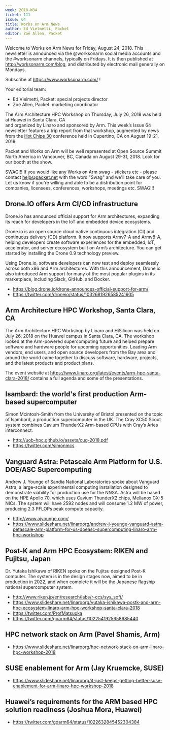 ```yaml
---
week: 2018-W34
ticket: 111
issue: 64
title: Works on Arm News
author: Ed Vielmetti, Packet
editor: Zoë Allen, Packet
---
```

Welcome to Works on Arm News for Friday, August 24, 2018. 
This newsletter is announced via the @worksonarm 
social media accounts and the #worksonarm channels, typically
on Fridays. It is then published at http://worksonarm.com/blog, 
and distributed by electronic mail generally on Mondays. 

Subscribe at https://www.worksonarm.com/ !

Your editorial team:

* Ed Vielmetti, Packet: special projects director
* Zoë Allen, Packet: marketing coordinator

The Arm Architecture HPC Workshop on 
Thursday, July 26, 2018 was held at Huawei in Santa Clara, CA  
and organized by Linaro and sponsored by Arm. 
This week’s Issue 64 newsletter features a trip report from that workshop,
augmented by news from the [Hot Chips 30](https://www.hotchips.org/)
conference held in Cupertino, CA on August 19-21, 2018.

Packet and Works on Arm will be well represented at Open Source Summit North
America in Vancouver, BC, Canada on August 29-31, 2018. Look for our
booth at the show. 

SWAG!!! If you would like any Works on Arm swag - stickers etc - please 
contact help@packet.net with the word "Swag" and we'll take care
of you. Let us know if you're willing and able to be a distribution point
for companies, licensees, conferences, workshops, meetings etc. SWAG!!!

## Drone.IO offers Arm CI/CD infrastructure

Drone.io has announced official support for Arm architectures, expanding its
reach for developers in the  IoT and embedded device ecosystems.

Drone.io is an open source cloud native continuous integration (CI) and continuous delivery (CD) platform.
It now supports Armv7-A and Armv8-A, helping developers create software experiences for the embedded, IoT, 
accelerator, and server ecosystem built on Arm’s architecture. 
You can get started by installing the Drone 0.9 technology preview.

Using Drone.io, software developers can now test and deploy seamlessly across 
both x86 and Arm architectures. With this announcement, Drone.io also introduced Arm 
support for many of the most popular plugins in its marketplace, including Slack, GitHub, and Docker.

* https://blog.drone.io/drone-announces-official-support-for-arm/
* https://twitter.com/droneio/status/1032681926585241605

## Arm Architecture HPC Workshop, Santa Clara, CA

The Arm Architecture HPC Workshop by Linaro and HiSilicon 
was held on July 26, 2018 on the Huawei campus in Santa Clara, CA.
The workshop looked at the Arm-powered supercomputing future and
helped prepare software and hardware people for upcoming
opportunities. Leading Arm vendors, end users, and open source
developers from the Bay area and around the world came together
to discuss software, hardware, projects, and the latest products and product
plans.

The event website at https://www.linaro.org/latest/events/arm-hpc-santa-clara-2018/
contains a full agenda and some of the presentations. 

## Isambard: the world's first production Arm-based supercomputer	

Simon Mcintosh-Smith from the	University of Bristol presented on the 
topic of Isambard, a production supercomputer in the UK.
The Cray XC50 Scout system combines Cavium
ThunderX2 Arm-based CPUs with Cray’s Aries interconnect.

* http://uob-hpc.github.io/assets/cug-2018.pdf
* https://twitter.com/simonmcs

## Vanguard Astra: Petascale Arm Platform for U.S. DOE/ASC Supercomputing

Andrew J. Younge	of Sandia National Laboratories spoke about 
Vanguard Astra, a large-scale experimental computing installation
designed to demonstrate viability for production use for the NNSA.
Astra will be based on the HPE Apollo 70, which uses Cavium ThunderX2
chips, Mellanox CX-5 NICs. The system will have 2592 nodes and
will consume 1.2 MW of power, producing 2.3 PFLOPs peak compute
capacity.

* http://www.ajyounge.com/
* https://www.slideshare.net/linaroorg/andrew-j-younge-vanguard-astra-petascale-arm-platform-for-us-doeasc-supercomputing-linaro-arm-hpc-workshop

## Post-K and Arm HPC Ecosystem: RIKEN and Fujitsu, Japan

Dr. Yutaka Ishikawa	of RIKEN spoke on the Fujitsu designed Post-K
computer. The system is in the design stages now, aimed to be
in production in 2022, and when complete it will be the Japanese
flagship national supercomputer system.

* http://www.riken.jp/en/research/labs/r-ccs/sys_soft/
* https://www.slideshare.net/linaroorg/yutaka-ishikawa-postk-and-arm-hpc-ecosystem-linaro-arm-hpc-workshop-santa-clara-2018
* https://twitter.com/ProfMatsuoka
* https://twitter.com/goarm64/status/1022541925658685440

## HPC network stack on Arm (Pavel Shamis, Arm)

* https://www.slideshare.net/linaroorg/hpc-network-stack-on-arm-linaro-hpc-workshop-2018

## SUSE enablement for Arm (Jay Kruemcke, SUSE)

* https://www.slideshare.net/linaroorg/it-just-keeps-getting-better-suse-enablement-for-arm-linaro-hpc-workshop-2018

## Huawei’s requirements for the ARM based HPC solution readiness	(Joshua Mora, Huawei)

* https://twitter.com/goarm64/status/1022632845452304384


